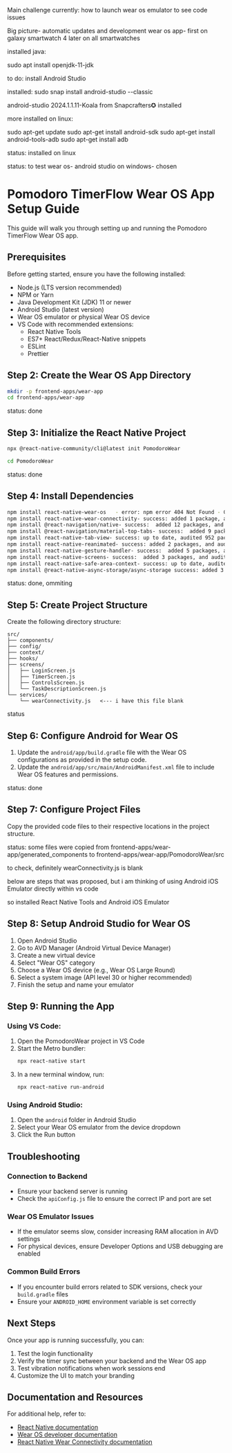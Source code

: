Main  challenge currently: how to launch wear os emulator to see code issues


Big picture- automatic updates and development wear os app- first on galaxy smartwatch 4 later on all smartwatches



installed java:

sudo apt install openjdk-11-jdk

to do: install Android Studio

installed:
sudo snap install android-studio --classic

android-studio 2024.1.1.11-Koala from Snapcrafters✪ installed


more installed on linux:

sudo apt-get update
sudo apt-get install android-sdk
sudo apt-get install android-tools-adb
sudo apt-get install adb


status: installed on linux

status:
to test wear os- android studio on windows- chosen
# Pomodoro TimerFlow Wear OS App Setup Guide

This guide will walk you through setting up and running the Pomodoro TimerFlow Wear OS app.

## Prerequisites

Before getting started, ensure you have the following installed:

- Node.js (LTS version recommended)
- NPM or Yarn
- Java Development Kit (JDK) 11 or newer
- Android Studio (latest version)
- Wear OS emulator or physical Wear OS device
- VS Code with recommended extensions:
  - React Native Tools
  - ES7+ React/Redux/React-Native snippets
  - ESLint
  - Prettier

## Step 2: Create the Wear OS App Directory

```bash
mkdir -p frontend-apps/wear-app
cd frontend-apps/wear-app
```

status: done


## Step 3: Initialize the React Native Project

```bash
npx @react-native-community/cli@latest init PomodoroWear

cd PomodoroWear
```
status: done
## Step 4: Install Dependencies

```bash
npm install react-native-wear-os   - error: npm error 404 Not Found - GET https://registry.npmjs.org/react-native-wear-os - Not found  <--- irrelevant- we are ommiting this
npm install react-native-wear-connectivity- success: added 1 package, and audited 931 packages in 3s
npm install @react-navigation/native- success:  added 12 packages, and audited 943 packages in 3s
npm install @react-navigation/material-top-tabs- success:  added 9 packages, and audited 952 packages in 6s
npm install react-native-tab-view- success: up to date, audited 952 packages in 3s
npm install react-native-reanimated- success: added 2 packages, and audited 954 packages in 4s
npm install react-native-gesture-handler- success:  added 5 packages, and audited 959 packages in 4s
npm install react-native-screens- success:  added 3 packages, and audited 962 packages in 3s
npm install react-native-safe-area-context- success: up to date, audited 962 packages in 3s
npm install @react-native-async-storage/async-storage success: added 3 packages, and audited 965 packages in 3s
```
status: done, ommiting 
## Step 5: Create Project Structure

Create the following directory structure:

```
src/
├── components/
├── config/
├── context/
├── hooks/
├── screens/
│   ├── LoginScreen.js
│   ├── TimerScreen.js
│   ├── ControlsScreen.js
│   └── TaskDescriptionScreen.js
└── services/
    └── wearConnectivity.js   <--- i have this file blank
```
status
## Step 6: Configure Android for Wear OS

1. Update the `android/app/build.gradle` file with the Wear OS configurations as provided in the setup code.
2. Update the `android/app/src/main/AndroidManifest.xml` file to include Wear OS features and permissions.


status: done
## Step 7: Configure Project Files

Copy the provided code files to their respective locations in the project structure.


status: some files were copied from frontend-apps/wear-app/generated_components to frontend-apps/wear-app/PomodoroWear/src

to check, definitely  wearConnectivity.js is blank



below are steps that was proposed, but i am thinking of using Android iOS Emulator directly within vs code

so installed  React Native Tools and   Android iOS Emulator 


## Step 8: Setup Android Studio for Wear OS

1. Open Android Studio
2. Go to AVD Manager (Android Virtual Device Manager)
3. Create a new virtual device
4. Select "Wear OS" category
5. Choose a Wear OS device (e.g., Wear OS Large Round)
6. Select a system image (API level 30 or higher recommended)
7. Finish the setup and name your emulator

## Step 9: Running the App

### Using VS Code:

1. Open the PomodoroWear project in VS Code
2. Start the Metro bundler:
   ```bash
   npx react-native start
   ```
3. In a new terminal window, run:
   ```bash
   npx react-native run-android
   ```

### Using Android Studio:

1. Open the `android` folder in Android Studio
2. Select your Wear OS emulator from the device dropdown
3. Click the Run button

## Troubleshooting

### Connection to Backend
- Ensure your backend server is running
- Check the `apiConfig.js` file to ensure the correct IP and port are set

### Wear OS Emulator Issues
- If the emulator seems slow, consider increasing RAM allocation in AVD settings
- For physical devices, ensure Developer Options and USB debugging are enabled

### Common Build Errors
- If you encounter build errors related to SDK versions, check your `build.gradle` files
- Ensure your `ANDROID_HOME` environment variable is set correctly

## Next Steps

Once your app is running successfully, you can:

1. Test the login functionality
2. Verify the timer sync between your backend and the Wear OS app
3. Test vibration notifications when work sessions end
4. Customize the UI to match your branding

## Documentation and Resources

For additional help, refer to:
- [React Native documentation](https://reactnative.dev/docs/getting-started)
- [Wear OS developer documentation](https://developer.android.com/training/wearables)
- [React Native Wear Connectivity documentation](https://github.com/mthuong/react-native-wear-connectivity)